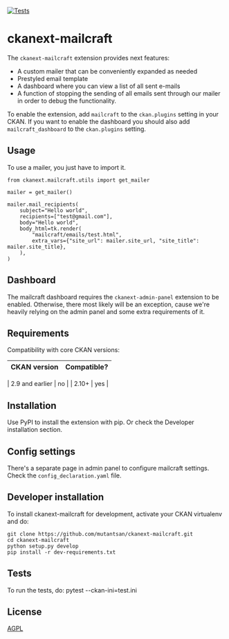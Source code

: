 [![Tests](https://github.com/mutantsan/ckanext-mailcraft/workflows/Tests/badge.svg?branch=main)](https://github.com/mutantsan/ckanext-mailcraft/actions)

# ckanext-mailcraft

The `ckanext-mailcraft` extension provides next features:
- A custom mailer that can be conveniently expanded as needed
- Prestyled email template
- A dashboard where you can view a list of all sent e-mails
- A function of stopping the sending of all emails sent through our mailer in order to debug the functionality.

To enable the extension, add `mailcraft` to the `ckan.plugins` setting in your CKAN.
If you want to enable the dashboard you should also add `mailcraft_dashboard` to the `ckan.plugins` setting.

## Usage
To use a mailer, you just have to import it.

    from ckanext.mailcraft.utils import get_mailer

    mailer = get_mailer()

    mailer.mail_recipients(
        subject="Hello world",
        recipients=["test@gmail.com"],
        body="Hello world",
        body_html=tk.render(
            "mailcraft/emails/test.html",
            extra_vars={"site_url": mailer.site_url, "site_title": mailer.site_title},
        ),
    )

## Dashboard

The mailcraft dashboard requires the `ckanext-admin-panel` extension to be enabled. Otherwise, there most likely will be
an exception, cause we're heavily relying on the admin panel and some extra requirements of it.

## Requirements

Compatibility with core CKAN versions:

| CKAN version    | Compatible?   |
| --------------- | ------------- |

| 2.9 and earlier | no            |
| 2.10+           | yes           |


## Installation

Use PyPI to install the extension with pip. Or check the Developer installation section.


## Config settings

There's a separate page in admin panel to configure mailcraft settings. Check the `config_declaration.yaml` file. 


## Developer installation

To install ckanext-mailcraft for development, activate your CKAN virtualenv and
do:

    git clone https://github.com/mutantsan/ckanext-mailcraft.git
    cd ckanext-mailcraft
    python setup.py develop
    pip install -r dev-requirements.txt


## Tests

To run the tests, do:
    pytest --ckan-ini=test.ini


## License

[AGPL](https://www.gnu.org/licenses/agpl-3.0.en.html)
